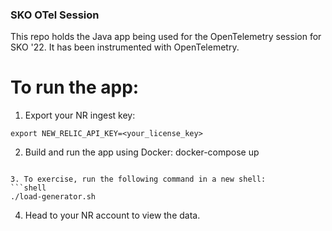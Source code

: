 ### SKO OTel Session

This repo holds the Java app being used for the OpenTelemetry session for SKO '22. It has been instrumented with OpenTelemetry. 

# To run the app:

1. Export your NR ingest key:
```shell
export NEW_RELIC_API_KEY=<your_license_key>
```

2. Build and run the app using Docker:
docker-compose up
```

3. To exercise, run the following command in a new shell:
```shell
./load-generator.sh
```

4. Head to your NR account to view the data.
